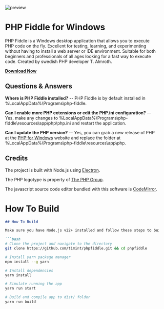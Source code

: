 ![preview](https://user-images.githubusercontent.com/359192/216814118-6a75c025-5687-4251-b70a-73704cebb096.png)

# PHP Fiddle for Windows

PHP Fiddle is a Windows desktop application that allows you to execute PHP code on the fly. Excellent for testing, learning, and experimenting without having to install a web server or IDE environment. Suitable for both beginners and professionals of all ages looking for a fast way to execute code. Created by swedish PHP developer T. Almroth.

**[Download Now](https://github.com/timint/phpfiddle/releases)**

## Questions & Answers

**Where is PHP Fiddle installed?**
-- PHP Fiddle is by default installed in %LocalAppData%\Programs\php-fiddle.

**Can I enable more PHP extensions or edit the PHP.ini configuration?**
-- Yes, make any changes to %LocalAppData%\Programs\php-fiddle\resources\app\php\php.ini and restart the application.

**Can I update the PHP version?**
-- Yes, you can grab a new release of PHP at the [PHP for Windows](https://windows.php.net/download/) website and replace the folder at %LocalAppData%\Programs\php-fiddle\resources\app\php\.

## Credits

The project is built with Node.js using [Electron](https://www.electronjs.org/).

The PHP logotype is property of [The PHP Group](https://www.php.net/credits.php).

The javascript source code editor bundled with this software is [CodeMirror](https://codemirror.net/).

# How To Build

```markdown
## How To Build

Make sure you have Node.js v22+ installed and follow these steps to build PHP Fiddle from source:

```bash
# Clone the project and navigate to the directory
git clone https://github.com/timint/phpfiddle.git && cd phpfiddle

# Install yarn package manager
npm install --g yarn

# Install dependencies
yarn install

# Simulate running the app
yarn run start

# Build and compile app to dist/ folder
yarn run build
```
